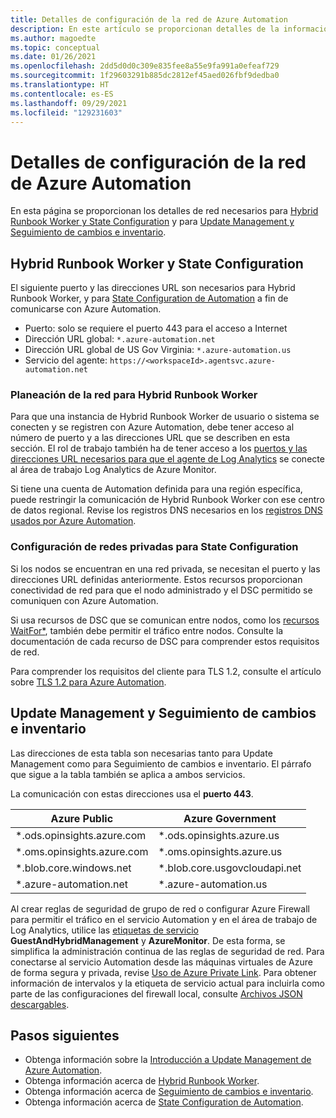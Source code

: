 ```yaml
---
title: Detalles de configuración de la red de Azure Automation
description: En este artículo se proporcionan detalles de la información de red requerida por Azure Automation State Configuration, Azure Automation Hybrid Runbook Worker, Update Management y Seguimiento de cambios e inventario.
ms.author: magoedte
ms.topic: conceptual
ms.date: 01/26/2021
ms.openlocfilehash: 2dd5d0d0c309e835fee8a55e9fa991a0efeaf729
ms.sourcegitcommit: 1f29603291b885dc2812ef45aed026fbf9dedba0
ms.translationtype: HT
ms.contentlocale: es-ES
ms.lasthandoff: 09/29/2021
ms.locfileid: "129231603"
---
```

# <a name="azure-automation-network-configuration-details"></a>Detalles de configuración de la red de Azure Automation

En esta página se proporcionan los detalles de red necesarios para [Hybrid Runbook Worker y State Configuration](#hybrid-runbook-worker-and-state-configuration) y para [Update Management y Seguimiento de cambios e inventario](#update-management-and-change-tracking-and-inventory).

## <a name="hybrid-runbook-worker-and-state-configuration"></a>Hybrid Runbook Worker y State Configuration

El siguiente puerto y las direcciones URL son necesarios para Hybrid Runbook Worker, y para [State Configuration de Automation](automation-dsc-overview.md) a fin de comunicarse con Azure Automation.

* Puerto: solo se requiere el puerto 443 para el acceso a Internet
* Dirección URL global: `*.azure-automation.net`
* Dirección URL global de US Gov Virginia: `*.azure-automation.us`
* Servicio del agente: `https://<workspaceId>.agentsvc.azure-automation.net`

### <a name="network-planning-for-hybrid-runbook-worker"></a>Planeación de la red para Hybrid Runbook Worker

Para que una instancia de Hybrid Runbook Worker de usuario o sistema se conecten y se registren con Azure Automation, debe tener acceso al número de puerto y a las direcciones URL que se describen en esta sección. El rol de trabajo también ha de tener acceso a los [puertos y las direcciones URL necesarios para que el agente de Log Analytics](../azure-monitor/agents/log-analytics-agent.md) se conecte al área de trabajo Log Analytics de Azure Monitor.

Si tiene una cuenta de Automation definida para una región específica, puede restringir la comunicación de Hybrid Runbook Worker con ese centro de datos regional. Revise los registros DNS necesarios en los [registros DNS usados por Azure Automation](how-to/automation-region-dns-records.md).

### <a name="configuration-of-private-networks-for-state-configuration"></a>Configuración de redes privadas para State Configuration

Si los nodos se encuentran en una red privada, se necesitan el puerto y las direcciones URL definidas anteriormente. Estos recursos proporcionan conectividad de red para que el nodo administrado y el DSC permitido se comuniquen con Azure Automation.

Si usa recursos de DSC que se comunican entre nodos, como los [recursos WaitFor*](/powershell/scripting/dsc/reference/resources/windows/waitForAllResource), también debe permitir el tráfico entre nodos. Consulte la documentación de cada recurso de DSC para comprender estos requisitos de red.

Para comprender los requisitos del cliente para TLS 1.2, consulte el artículo sobre [TLS 1.2 para Azure Automation](automation-managing-data.md#tls-12-for-azure-automation).

## <a name="update-management-and-change-tracking-and-inventory"></a>Update Management y Seguimiento de cambios e inventario

Las direcciones de esta tabla son necesarias tanto para Update Management como para Seguimiento de cambios e inventario. El párrafo que sigue a la tabla también se aplica a ambos servicios.

La comunicación con estas direcciones usa el **puerto 443**.

|Azure Public  |Azure Government  |
|---------|---------|
|\*.ods.opinsights.azure.com    | \*.ods.opinsights.azure.us         |
|\*.oms.opinsights.azure.com     | \*.oms.opinsights.azure.us        |
|\*.blob.core.windows.net | \*.blob.core.usgovcloudapi.net|
|\*.azure-automation.net | \*.azure-automation.us|

Al crear reglas de seguridad de grupo de red o configurar Azure Firewall para permitir el tráfico en el servicio Automation y en el área de trabajo de Log Analytics, utilice las [etiquetas de servicio](../virtual-network/service-tags-overview.md#available-service-tags) **GuestAndHybridManagement** y **AzureMonitor**. De esta forma, se simplifica la administración continua de las reglas de seguridad de red. Para conectarse al servicio Automation desde las máquinas virtuales de Azure de forma segura y privada, revise [Uso de Azure Private Link](./how-to/private-link-security.md). Para obtener información de intervalos y la etiqueta de servicio actual para incluirla como parte de las configuraciones del firewall local, consulte [Archivos JSON descargables](../virtual-network/service-tags-overview.md#discover-service-tags-by-using-downloadable-json-files).

## <a name="next-steps"></a>Pasos siguientes

* Obtenga información sobre la [Introducción a Update Management de Azure Automation](update-management\overview.md).
* Obtenga información acerca de [Hybrid Runbook Worker](automation-hybrid-runbook-worker.md).
* Obtenga información acerca de [Seguimiento de cambios e inventario](change-tracking\overview.md).
* Obtenga información acerca de [State Configuration de Automation](automation-dsc-overview.md).
